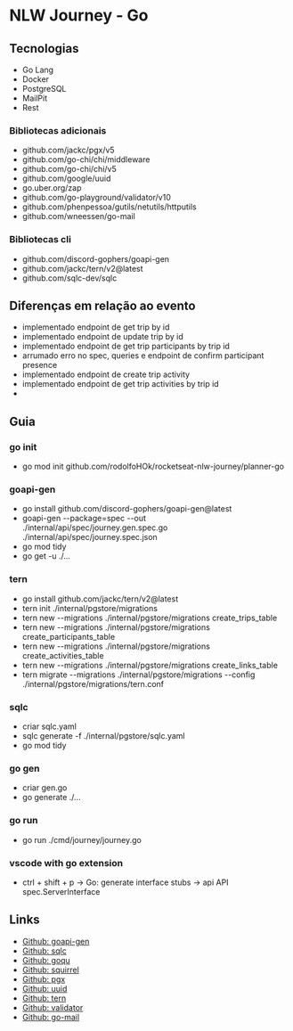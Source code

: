 # NLW Journey - Go

## Tecnologias

- Go Lang
- Docker
- PostgreSQL
- MailPit
- Rest

### Bibliotecas adicionais

- github.com/jackc/pgx/v5
- github.com/go-chi/chi/middleware
- github.com/go-chi/chi/v5
- github.com/google/uuid
- go.uber.org/zap
- github.com/go-playground/validator/v10
- github.com/phenpessoa/gutils/netutils/httputils
- github.com/wneessen/go-mail

### Bibliotecas cli

- github.com/discord-gophers/goapi-gen
- github.com/jackc/tern/v2@latest
- github.com/sqlc-dev/sqlc

## Diferenças em relação ao evento

- implementado endpoint de get trip by id
- implementado endpoint de update trip by id
- implementado endpoint de get trip participants by trip id
- arrumado erro no spec, queries e endpoint de confirm participant presence
- implementado endpoint de create trip activity
- implementado endpoint de get trip activities by trip id
-

## Guia

### go init

- go mod init github.com/rodolfoHOk/rocketseat-nlw-journey/planner-go

### goapi-gen

- go install github.com/discord-gophers/goapi-gen@latest
- goapi-gen --package=spec --out ./internal/api/spec/journey.gen.spec.go ./internal/api/spec/journey.spec.json
- go mod tidy
- go get -u ./...

### tern

- go install github.com/jackc/tern/v2@latest
- tern init ./internal/pgstore/migrations
- tern new --migrations ./internal/pgstore/migrations create_trips_table
- tern new --migrations ./internal/pgstore/migrations create_participants_table
- tern new --migrations ./internal/pgstore/migrations create_activities_table
- tern new --migrations ./internal/pgstore/migrations create_links_table
- tern migrate --migrations ./internal/pgstore/migrations --config ./internal/pgstore/migrations/tern.conf

### sqlc

- criar sqlc.yaml
- sqlc generate -f ./internal/pgstore/sqlc.yaml
- go mod tidy

### go gen

- criar gen.go
- go generate ./...

### go run

- go run ./cmd/journey/journey.go

### vscode with go extension

- ctrl + shift + p -> Go: generate interface stubs -> api API spec.ServerInterface

## Links

- [Github: goapi-gen](https://github.com/discord-gophers/goapi-gen)
- [Github: sqlc](https://github.com/sqlc-dev/sqlc)
- [Github: goqu](https://github.com/doug-martin/goqu)
- [Github: squirrel](https://github.com/Masterminds/squirrel)
- [Github: pgx](https://github.com/jackc/pgx)
- [Github: uuid](https://github.com/google/uuid)
- [Github: tern](https://github.com/jackc/tern)
- [Github: validator](https://github.com/go-playground/validator)
- [Github: go-mail](https://github.com/wneessen/go-mail)
